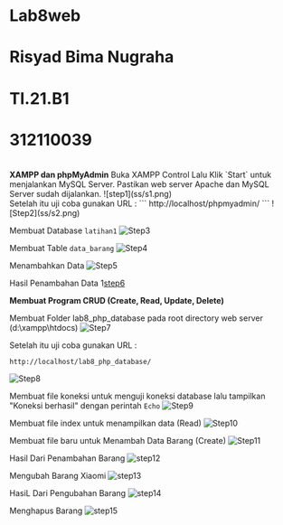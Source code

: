 # Lab8web
# Risyad Bima Nugraha
# TI.21.B1
# 312110039
<br>
<b>XAMPP dan phpMyAdmin</b>
Buka XAMPP Control Lalu Klik `Start` untuk menjalankan MySQL Server. Pastikan web server Apache dan MySQL Server sudah dijalankan.
![step1](ss/s1.png)<br>
Setelah itu uji coba gunakan URL :
```
http://localhost/phpmyadmin/
```
![Step2](ss/s2.png)<br>

Membuat Database `latihan1`
![Step3](ss/s3.png)<br>

Membuat Table `data_barang`
![Step4](ss/s4.png)<br>

Menambahkan Data
![Step5](ss/s5.png)<br>

Hasil Penambahan Data
1[step6](ss/s6.png)<br>

<b>Membuat Program CRUD (Create, Read, Update, Delete)</b>

Membuat Folder lab8_php_database pada root directory web server (d:\xampp\htdocs)
![Step7](ss/s7.png)<br>

Setelah itu uji coba gunakan URL :
```
http://localhost/lab8_php_database/
```
![Step8](ss/s8.png)<br>

Membuat file koneksi untuk menguji koneksi database lalu tampilkan "Koneksi berhasil" dengan perintah `Echo`
![Step9](ss/s9.png)<br>

Membuat file index untuk menampilkan data (Read)
![Step10](ss/s10.png)<br>

Membuat file baru untuk Menambah Data Barang (Create)
![Step11](ss/s11.png)<br>

Hasil Dari Penambahan Barang
![step12](ss/s12.png)<br>

Mengubah Barang Xiaomi
![step13](ss/s13.png)<br>

HasiL Dari Pengubahan Barang
![step14](ss/s14.png)<br>

Menghapus Barang
![step15](ss/s15.png)<br>

